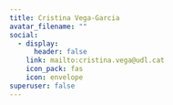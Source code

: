 ```yaml
---
title: Cristina Vega-Garcia
avatar_filename: ""
social:
  - display:
      header: false
    link: mailto:cristina.vega@udl.cat
    icon_pack: fas
    icon: envelope
superuser: false
---
```

